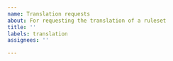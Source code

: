 ```yaml
---
name: Translation requests
about: For requesting the translation of a ruleset
title: ''
labels: translation
assignees: ''

---
```




